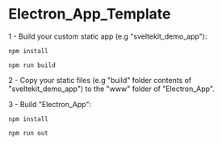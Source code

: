 # Electron_App_Template

1 - Build your custom static app (e.g "sveltekit_demo_app"):

    npm install
    
    npm run build
    

2 - Copy your static files (e.g "build" folder contents of "sveltekit_demo_app") to the "www" folder of "Electron_App".


3 - Build "Electron_App":

    npm install
    
    npm run out
